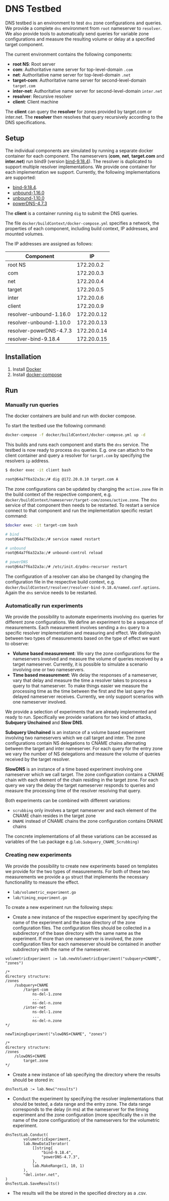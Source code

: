 
# DNS Testbed
DNS testbed is an environment to test `dns` zone configurations and queries. We provide a complete `dns` environment from `root` nameserver to `resolver`. We also provide tools to automatically send queries for variable zone configurations and measure the resulting volume or delay at a specified target component. 

The current environment contains the following components:

* **root NS**: Root server
* **com**: Authoritative name server for top-level-domain `.com`
* **net**: Authoritative name server for top-level-domain `.net`
* **target-com**: Authoritative name server for second-level-domain `target.com`
* **inter-net**: Authoritative name server for second-level-domain `inter.net`
* **resolver**: Recursive resolver
* **client**: Client machine

The **client** can query the **resolver** for zones provided by target.com or inter.net. The **resolver** then resolves that query recursively according to the DNS specifications.

## Setup
The individual components are simulated by running a separate docker container for each component. The nameservers (**com**, **net**, **target.com** and **inter.net**) run bind9 (version [bind-9.18.4](https://bind9.readthedocs.io/en/v9_18_4/notes.html)). The resolver is duplicated to support multiple resolver implementations. We provide one container for each implementation we support. Currently, the following implementations are supported:

* [bind-9.18.4](https://bind9.readthedocs.io/en/v9_18_4/notes.html).
* [unbound-1.16.0](https://www.nlnetlabs.nl/news/2022/Jun/02/unbound-1.16.0-released/)
* [unbound-1.10.0](https://www.nlnetlabs.nl/news/2020/Feb/20/unbound-1.10.0-released/)
* [powerDNS-4.7.3](https://docs.powerdns.com/recursor/changelog/4.7.html#change-4.7.3)

The **client** is a container running `dig`  to submit the DNS queries.

The file `docker/buildContext/docker-compose.yml` specifies a network, the properties of each component, including build context, IP addresses, and mounted volumes.

The IP addresses are assigned as follows:

| Component	                  | IP			       |	
|-----------------------------|-------------|
| root NS	                    | 172.20.0.2  |
| com			                 | 172.20.0.3  |
| net			                      | 172.20.0.4  |
| target		                    | 172.20.0.5  |
| inter			                    | 172.20.0.6  |
| client		                    | 172.20.0.9  |
| resolver-unbound-1.16.0		   | 172.20.0.12 |
| resolver-unbound-1.10.0		   | 172.20.0.13 |
| resolver-powerDNS-4.7.3		   | 172.20.0.14 |
| resolver-bind-9.18.4		      | 172.20.0.15 |


## Installation
1. Install [Docker](https://docs.docker.com/get-docker/)
2. Install [docker-compose](https://docs.docker.com/compose/install/linux/)

## Run
### Manually run queries
The docker containers are build and run with docker compose.

To start the testbed use the following command: 

```bash
docker-compose -f docker/buildContext/docker-compose.yml up -d
```

This builds and runs each component and starts the `dns` service. The testbed is now ready to process `dns` queries. E.g. one can attach to the client container and query a resolver for `target.com`  by specifying the resolvers `ip` address.

```bash
$ docker exec -it client bash

root@64a7f6a32a3a:/# dig @172.20.0.10 target.com A
```

The zone configurations can be updated by changing the `active.zone` file in the build context of the respective component, e.g. `docker/buildContext/nameserver/target-com/zones/active.zone`. The `dns` service of that component then needs to be restarted. To restart a service connect to that component and run the implementation specific restart command:

```bash
$docker exec -it target-com bash

# bind
root@64a7f6a32a3a:/# service named restart

# unbound
root@64a7f6a32a3a:/# unbound-control reload

# powerDNS
root@64a7f6a32a3a:/# /etc/init.d/pdns-recursor restart
```

The configuration of a resolver can also be changed by changing the configuration file in the respective build context, e.g. `docker/buildContext/resolver/resolver-bind-9.18.4/named.conf.options`. Again the `dns` service needs to be restarted.

### Automatically run experiments
We provide the possibility to automate experiments involving `dns` queries for different zone configurations. We define an experiment to be a sequence of measurements. Each measurement involves sending a `dns` query to a specific resolver implementation and measuring and effect. We distinguish between two types of measurements based on the type of effect we want to observe:

* **Volume based measurement**: We vary the zone configurations for the nameservers involved and measure the volume of queries received by a target nameserver. Currently, it is possible to simulate a scenario involving one or two nameservers.
* **Time based measurement**: We delay the responses of a nameserver, vary that delay and measure the time a resolver takes to process a query to that nameserver. To make things easier we measure the processing time as the time between the first and the last query the delayed nameserver receives. Currently, we only support scenarios with one nameserver involved.

We provide a selection of experiments that are already implemented and ready to run. Specifically we provide variations for two kind of attacks, **Subquery Unchained** and **Slow DNS**. 

**Subquery Unchained** is an instance of a volume based experiment involving two nameservers which we call target and inter. The zone configurations contain NS delegations to CNAME chains alternating between the target and inter nameserver. For each query for the entry zone we vary the number of NS delegations and measure the volume of queries received by the target resolver. 

**SlowDNS** is an instance of a time based experiment involving one nameserver which we call target. The zone configuration contains a CNAME chain with each element of the chain residing in the target zone. For each query we vary the delay the target nameserver responds to queries and measure the processing time of the resolver resolving that query.

Both experiments can be combined with different variations:

* `scrubbing` only involves a target nameserver and  each element of the CNAME chain resides in the target zone
* `DNAME` instead of CNAME chains the zone configuration contains DNAME chains

The concrete implementations of all these variations can be accessed as variables of the `lab` package e.g.`lab.Subquery_CNAME_Scrubbing)`

### Creating new experiments
We provide the possibility to create new experiments based on templates we provide for the two types of measurements. For both of these two measurements we provide a `go` struct that implements the necessary functionallity to measure the effect.

* `lab/volumetric_experiment.go`
* `lab/timing_experiment.go`

To create a new experiment run the following steps:

* Create a new instance of the respective experiment by specifying the name of the experiment and the base directory of the zone configuration files. The configuration files should be collected in a subdirectory of the base directory with the same name as the experiment. If more than one nameserver is involved, the zone configuration files for each nameserver should be contained in another subdirectory with the name of the nameserver.

```
volumetricExperiment := lab.newVolumetricExperiment("subquery+CNAME", "zones")

/*
directory structure:
/zones
	/subquery+CNAME
		/target-com
			ns-del-1.zone
			...
			ns-del-n.zone
		/inter-net
			ns-del-1.zone
			...
			ns-del-n.zone
*/

newTimingExperiment("slowDNS+CNAME", "zones")

/*
directory structure:
/zones
	/slowDNS+CNAME
		target.zone
*/
```
* Create a new instance of lab specifying the directory where the results should be stored in:
 
 ```
dnsTestLab := lab.New("results")
```
* Conduct the experiment by specifying the resolver implementations that should be tested, a data range and the entry zone. The data range corresponds to the delay (in ms) at the nameserver for the timing experiment and the zone configuration (more specifically the `n` in the name of the zone configuration) of the nameservers for the volumetric experiment.

```
dnsTestLab.Conduct(
		volumetricExperiment,
		lab.NewDataIterator(
			[]string{
				"bind-9.18.4",
				"powerDNS-4.7.3",
			},
			lab.MakeRange(1, 10, 1)
		),
		"del.inter.net",
)
dnsTestLab.SaveResults()
```

* The results will the be stored in the specified directory as a .csv.